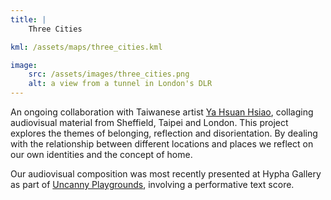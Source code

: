 ```yaml
---
title: | 
    Three Cities

kml: /assets/maps/three_cities.kml

image:
    src: /assets/images/three_cities.png
    alt: a view from a tunnel in London's DLR
---
```

An ongoing collaboration with Taiwanese artist [Ya Hsuan Hsiao][website], collaging audiovisual material from Sheffield, Taipei and London. This project explores the themes of belonging, reflection and disorientation. By dealing with the relationship between different locations and places we reflect on our own identities and the concept of home.

Our audiovisual composition was most recently presented at Hypha Gallery as part of [Uncanny Playgrounds][website2], involving a performative text score.

[website]: https://www.behance.net/hsaioelva
[website2]: https://www.instagram.com/uncannyplaygrounds/